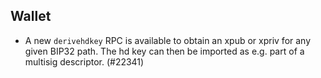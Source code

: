 Wallet
------

- A new `derivehdkey` RPC is available to obtain an xpub or xpriv for any given BIP32 path.
  The hd key can then be imported as e.g. part of a multisig descriptor. (#22341)
